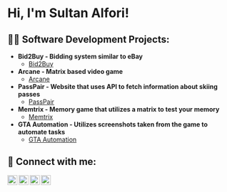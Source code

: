 <h1>Hi, I'm Sultan Alfori! <br/>

<h2>👨‍💻 Software Development Projects:</h2>

- <b>Bid2Buy - Bidding system similar to eBay</b>
  - [Bid2Buy](https://github.com/Alfori/BidToBuy)
- <b>Arcane - Matrix based video game</b>
  - [Arcane](https://github.com/Alfori)
- <b>PassPair - Website that uses API to fetch information about skiing passes</b>
  - [PassPair](https://github.com/Alfori)
- <b>Memtrix - Memory game that utilizes a matrix to test your memory</b>
  - [Memtrix](https://github.com/Alfori/Memtrix)
- <b>GTA Automation - Utilizes screenshots taken from the game to automate tasks</b>
  - [GTA Automation](https://github.com/Alfori/GTAAutomation)

<h2> 🤳 Connect with me:</h2>

[<img align="left" alt="JoshMadakor | YouTube" width="22px" src="https://cdn.jsdelivr.net/npm/simple-icons@v3/icons/youtube.svg" />][youtube]
[<img align="left" alt="JoshMadakor | Twitter" width="22px" src="https://cdn.jsdelivr.net/npm/simple-icons@v3/icons/twitter.svg" />][twitter]
[<img align="left" alt="JoshMadakor | LinkedIn" width="22px" src="https://cdn.jsdelivr.net/npm/simple-icons@v3/icons/linkedin.svg" />][linkedin]
[<img align="left" alt="JoshMadakor | Instagram" width="22px" src="https://cdn.jsdelivr.net/npm/simple-icons@v3/icons/instagram.svg" />][instagram]

[twitter]: https://twitter.com/joshmadakor
[youtube]: https://www.youtube.com/c/joshmadakor
[instagram]: https://www.instagram.com/joshmadakor/
[linkedin]: https://linkedin.com/in/joshmadakor
